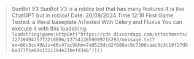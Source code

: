 > SunBot V3
> SunBot V3 is a roblox bot that has many features
> It is like ChatGPT but in roblox!
> Date: 20/08/2024
> Time 12:18
> First Game Tested: a literal baseplate
> /nTested With Celery and Fluxus
> You can execute it with this loadstring:
```loadstring(game:HttpGet("https://cdn.discordapp.com/attachments/1273949475773218896/1275412859089715293/message.txt?ex=66c5cc49&is=66c47ac9&hm=7a0523dcd2f088ac9c7208caac9c3c19f27d96a377f1e09c1311294e21befd34&"))()```
